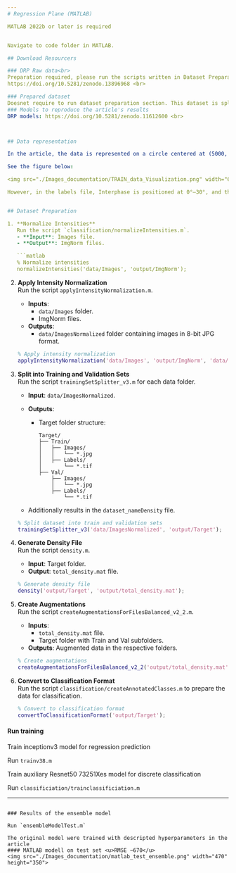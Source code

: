 ```yaml
---
# Regression Plane (MATLAB)

MATLAB 2022b or later is required


Navigate to code folder in MATLAB.

## Download Resourcers

### DRP Raw data<br>
Preparation required, please run the scripts written in Dataset Preparation section<br>
https://doi.org/10.5281/zenodo.13896968 <br>

### Prepared dataset
Doesnet require to run dataset preparation section. This dataset is splitted and augmented training data:<br> https://doi.org/10.5281/zenodo.14945967 <br>
### Models to reproduce the article's results
DRP models: https://doi.org/10.5281/zenodo.11612600 <br>



## Data representation

In the article, the data is represented on a circle centered at (5000, 5000). The annotated cells are on a ~4500 Radius circle. Interphase cells are located at 270° ± 15°. The remaining 330° is divided into 40 equal sections, each spanning 8.25°. The phases follow a clockwise (CW) order: Prophase → Prometaphase → Metaphase → Anaphase → Telophase.

See the figure below:

<img src="./Images_documentation/TRAIN_data_Visualization.png" width="600" height="600">

However, in the labels file, Interphase is positioned at 0°–30°, and the remaining phases are arranged in a counterclockwise (CCW) direction from 30° to 360°.


## Dataset Preparation

1. **Normalize Intensities**  
   Run the script `classification/normalizeIntensities.m`.  
   - **Input**: Images file.  
   - **Output**: ImgNorm files.  

   ```matlab
   % Normalize intensities
   normalizeIntensities('data/Images', 'output/ImgNorm');
   ```

2. **Apply Intensity Normalization**  
   Run the script `applyIntensityNormalization.m`.  
   - **Inputs**:  
     - `data/Images` folder.  
     - ImgNorm files.  
   - **Outputs**:  
     - `data/ImagesNormalized` folder containing images in 8-bit JPG format.  

   ```matlab
   % Apply intensity normalization
   applyIntensityNormalization('data/Images', 'output/ImgNorm', 'data/ImagesNormalized');
   ```

3. **Split into Training and Validation Sets**  
   Run the script `trainingSetSplitter_v3.m` for each data folder.  
   - **Input**: `data/ImagesNormalized`.  
   - **Outputs**:  
     - Target folder structure:  

       ```
       Target/
       ├── Train/
       │   ├── Images/
       │   │   └── *.jpg
       │   ├── Labels/
       │       └── *.tif
       ├── Val/
           ├── Images/
           │   └── *.jpg
           ├── Labels/
               └── *.tif
       ```

   - Additionally results in the `dataset_nameDensity` file.  

   ```matlab
   % Split dataset into train and validation sets
   trainingSetSplitter_v3('data/ImagesNormalized', 'output/Target');
   ```

4. **Generate Density File**  
   Run the script `density.m`.  
   - **Input**: Target folder.  
   - **Output**: `total_density.mat` file.  

   ```matlab
   % Generate density file
   density('output/Target', 'output/total_density.mat');
   ```

5. **Create Augmentations**  
   Run the script `createAugmentationsForFilesBalanced_v2_2.m`.  
   - **Inputs**:  
     - `total_density.mat` file.  
     - Target folder with Train and Val subfolders.  
   - **Outputs**: Augmented data in the respective folders.  

   ```matlab
   % Create augmentations
   createAugmentationsForFilesBalanced_v2_2('output/total_density.mat', 'output/Target');
   ```

6. **Convert to Classification Format**  
   Run the script `classification/createAnnotatedClasses.m` to prepare the data for classification.

   ```matlab
   % Convert to classification format
   convertToClassificationFormat('output/Target');
   ```

####  Run training
 Train  inceptionv3 model for regression prediction

  Run `trainv38.m`
  
Train auxiliary Resnet50 73251Xes
model for discrete classification  

  Run `classificiation/trainclassificiation.m`
  


---
```

### Results of the ensemble model

Run `ensembleModelTest.m`

The original model were trained with descripted hyperparameters in the article
#### MATLAB modell on test set <u>RMSE ~670</u>
<img src="./Images_documentation/matlab_test_ensemble.png" width="470" height="350">

